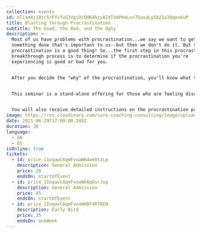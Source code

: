 ```yaml
---
collection: events
id: Ulix44j10tr5rFYvfuG3VgiOcDHK4bzyAIXlVmPKmLu+7SuxaLySb21x3Qqeo6uP
title: Blasting through Procrastination
subtitle: The Good, the Bad, and the Ugly
description: >-
  Most of us have problems with procrastination...we say we want to get
  something done that's important to us--but then we don't do it. But sometimes
  procrastination is a good thing! So...the first step in this procrastination
  breakthrough process is to determine if the procrastination you're
  experiencing is good or bad for you. 


  After you decide the "why" of the procrastination, you'll know what to do, and be able to move fast forward by following the steps  to break out of procrastination and move to accomplish your goals. 


  This seminar is a stand-alone offering for those who are feeling discouraged because they are stalled by procrastination -- and a bonus for participants of the Productivity Seminar or the Leading Your Life and Work Seminar.


  You will also receive detailed instructions on the procrastination process so you can return whenever you wish to blast through procrastination.
image: https://res.cloudinary.com/core-coaching-consulting/image/upload/v1617725563/procrastination_anjsoj.jpg
date: 2021-06-29T17:00:00.248Z
duration: 30
language:
  - EN
  - ES
isOnline: true
tickets:
  - id: price_1IoqawC6qmFvoaW64wk0tzLp
    description: General Admission
    price: 20
    endsOn: startOfEvent
  - id: price_1IoqavC6qmFvoaW6AqOurJsp
    description: General Admission
    price: 45
    endsOn: startOfEvent
  - id: price_1IoqavC6qmFvoaW6BF4RT8EN
    description: Early Bird
    price: 35
    endsOn: oneWeek
---
```

